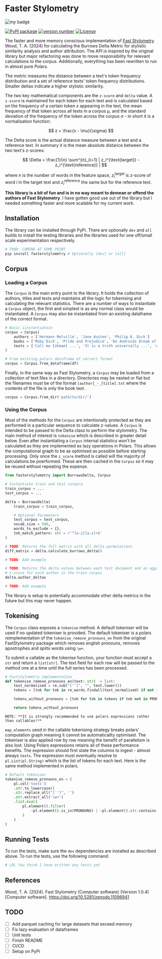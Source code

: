 # Faster Stylometry

<!-- badges: start -->

![my badge](https://badgen.net/badge/Status/In%20Development/orange)

[![PyPI package](https://img.shields.io/badge/pip%20install-fasterstylometry-brightgreen)](https://pypi.org/project/fasterstylometry/) [![version number](https://img.shields.io/pypi/v/fasterstylometry?color=green&label=version)](https://github.com/wrmthorne/fasterstylometry/releases) [![License](https://img.shields.io/github/license/wrmthorne/fasterstylometry)](https://github.com/wrmthorne/fasterstylometry/blob/main/LICENSE)

<!-- badges: end -->

The faster and more memory conscious implementation of [Fast Stylometry](https://github.com/fastdatascience/faststylometry/tree/main) Wood, T. A. (2024) for calculating the Burrows Delta Metric for stylistic similarity analysis and author attribution. The API is inspired by the original library but major refactoring was done to move responsibility for relevant calculations to the corpus. Additionally, everything has been rewritten to run in almost pure Polars.

The metric measures the distance between a text's token frequency distribution and a set of reference texts' token frequency distributions. Smaller deltas indicate a higher stylistic similarity.

The two key mathematical components are the `z-score` and `delta` value. A `z-score` is maintained for each token for each text and is calculated based on the frequency of a certain token $x$ appearing in the text, the mean frequency of that token across all texts in a corpus $\mu$, and the standard deviation of the frequency of the token across the corpus $\sigma$ - in short it is a normalisation function:

$$
z = \frac{x - \mu}{\sigma}
$$

The Delta score is the actual distance measure between a test and a reference text. In summary it is the mean absolute distance between the two text's z-scores: 

$$
\Delta = \frac{1}{n} \sum^{n}_{i=1} | z_i^{\text{target}} - z_i^{\text{reference}} |
$$

where $n$ is the number of words in the feature space, $z_i^{\text{target}}$ is z-score of word $i$ in the target text and $z_i^{\text{reference}}$ the same but for the reference text.

**This library is a bit of fun and is in no way meant to demean or offend the authors of Fast Stylometry**.
I have gotten good use out of the library but I needed something faster and more scalable for my current work.

## Installation

The library can be installed through PyPi. There are optionally `dev` and `all` builds to install the testing libraries and the libraries used for one off/small scale experimentation respectively.

```bash
# TOOD: COMING AT SOME POINT
pip install fasterstylometry # Optionally [dev] or [all]
```

## Corpus

### Loading a Corpus

The `Corpus` is the main entry point to the library. It holds the collection of authors, titles and texts and maintains all the logic for tokenising and calculating the relevant statistics. There are a number of ways to instantiate a `Corpus` object, the first and simplest is as any normal class would be instantiated. A `Corpus` may also be instantiated from an existing dataframe of the correct format.

```python
# Basic iinstantiatoin
corpus = Corpus(
    authors = ['Hermann Melville', 'Jane Austen', 'Philip K. Dick']
    books = ['Moby Dick', 'Pride and Prejudice', 'Do Androids Dream of Electric Sheep']
    texts = ['Call me Ishmael ...', 'It is a truth universally ...', 'A merry little surge of ...']
)

# From existing polars dataframe of correct format
corpus = Corpus.from_dataframe(df)
```

Finally, in the same way as Fast Stylometry, a `Corpus` may be loaded from a collection of text files in a directory. Directories may be nested or flat but the filenames must be of the format `[author]_-_[title].txt` where the contents of the file is only the book text.

```python
corpus = Corpus.from_dir('path/to/dir/')
```

### Using the Corpus

Most of the methods for the `Corpus` are intentionally protected as they are performed in a particular sequence to calculate z-values. A `Corpus` is intended to be passed to the Delta class to perform the stylometry. The main method of interest is `tokenise` which is described in greater detail below. Even after instantiating a  `Corpus` internal statistics won't be calculated as they are implemented as lazy operations in Polars. This allows the computational graph to be as optimised as possible before starting processing. Only once the `z_score` method is called will the majority of calculations be poerformed. These are then cached in the `Corpus` so it may be reused without repeating the expense.

```python
from fasterstylometry import BurrowsDelta, Corpus

# Instantiate train and test corpora
train_corpus = ...
test_corpus = ...

delta = BurrowsDelta(
    train_corpus = train_corpus,

    # Optional Parameters
    test_corpus = test_corpus,
    vocab_size = 500,
    words_to_exclude = {},
    tok_match_pattern: str = r'^[a-z][a-z]+$'
)

# TODO: Returns the full matrix with all delta permutations
diff_matrix = delta.calculate_burrows_delta()

# TODO: Add example

# TODO: Returns the delta values between each test document and an aggregate#
# z-score for each author in the train corpus
delta.author_deltas

# TODO: Add example
```

The library is setup to potentially accommodate other delta metrics in the future but this may never happen.

## Tokenising

The `Corpus` class exposes a `tokenise` method. A default tokeniser will be used if no updated tokeniser is provided. The default tokeniser is a polars reimplementation of the `tokenise_remove_pronouns_en` from the original FastStylometry package which removes english pronouns, removes apostrophes and splits words using `\w+`.

To submit a callable as the tokenise function, your function must accept a `str` and return a `list[str]`. The text field for each row will be passed to the method one at a time until the full series has been processed.

```python
# Faststylometry implementation
def tokenise_remove_pronouns_en(text: str) -> list:
    text_normalised = re.sub("['’]", "", text.lower())
    tokens = [tok for tok in re_words.findall(text_normalised) if not is_number_pattern.match(tok)]

    tokens_without_pronouns = [tok for tok in tokens if tok not in PRONOUNS]

    return tokens_without_pronouns
```

`NOTE: **It is strongly recommended to use polars expressions rather than callables!**`

`map_elements` uesd in the callable tokenising strategy breaks polars' computation graph meaning it cannot be automaticallty optimised. The tokeniser is also applied row by row meaning the benefit of parallelism is also lost. Using Polars expressions retains all of these performance benefits. The expression should first state the columns to ingest - almost always `texts`. The expression must eventually resolve to `pl.List(pl.String)` which is the list of tokens for each text. Here is the same method implemented in polars.

```python
# Default tokeniser 
tokenise_remove_pronouns_en = (
    pl.col('texts')
    .str.to_lowercase()
    .str.replace_all("[`']", '')
    .str.extract_all('\w+')
    .list.eval(
        pl.element().filter(
            ~pl.element().is_in(PRONOUNS) | ~pl.element().str.contains('.*\d+.*')
        )
    )
)
```


## Running Tests

To run the tests, make sure the `dev` dependencies are installed as described above. To run the tests, use the following command:

```bash
# LOL You think I have written any tests yet
```

## References

Wood, T. A. (2024). Fast Stylometry (Computer software) (Version 1.0.4) [Computer software]. https://doi.org/10.5281/zenodo.11096941


## TODO
- [ ] Add parquet caching for large datasets that exceed memory
- [ ] Fix lazy evaluation of dataframes
- [ ] Unit tests
- [ ] Finish README
- [ ] CI/CD
- [ ] Setup on PyPi
